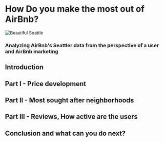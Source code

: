 # How Do you make the most out of AirBnb?

![Beautiful Seattle](https://a0.muscache.com/im/pictures/b2ef8095-a2d7-4ef0-b757-55f42e012259.jpg?im_w=1680)
### Analyzing AirBnb's Seattler data from the perspective of a user and AirBnb marketing

## Introduction

## Part I - Price development

## Part II - Most sought after neighborhoods

## Part III - Reviews, How active are the users

## Conclusion and what can you do next?